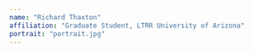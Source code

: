 ```yaml
---
name: "Richard Thaxton"
affiliation: "Graduate Student, LTRR University of Arizona"
portrait: "portrait.jpg"
---
```



